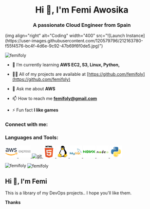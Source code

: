 <h1 align="center">Hi 👋, I'm Femi Awosika</h1>
<h3 align="center">A passionate Cloud Engineer from Spain</h3>
(img align="right" alt="Coding" width="400" src="![Launch Instance](https://user-images.githubusercontent.com/120579796/212163780-f55f4576-bc4f-4d6e-9c92-47b69f6f0de5.jpg)")

<p align="left"> <img src="https://komarev.com/ghpvc/?username=femifoly&label=Profile%20views&color=0e75b6&style=flat" alt="femifoly" /> </p>

- 🌱 I’m currently learning **AWS EC2, S3, Linux, Python,**

- 👨‍💻 All of my projects are available at [https://github.com/femifoly](https://github.com/femifoly)

- 💬 Ask me about **AWS**

- 📫 How to reach me **femifoly@gmail.com**

- ⚡ Fun fact **I like games**

<h3 align="left">Connect with me:</h3>
<p align="left">
</p>

<h3 align="left">Languages and Tools:</h3>
<p align="left"> <a href="https://aws.amazon.com" target="_blank" rel="noreferrer"> <img src="https://raw.githubusercontent.com/devicons/devicon/master/icons/amazonwebservices/amazonwebservices-original-wordmark.svg" alt="aws" width="40" height="40"/> </a> <a href="https://expressjs.com" target="_blank" rel="noreferrer"> <img src="https://raw.githubusercontent.com/devicons/devicon/master/icons/express/express-original-wordmark.svg" alt="express" width="40" height="40"/> </a> <a href="https://git-scm.com/" target="_blank" rel="noreferrer"> <img src="https://www.vectorlogo.zone/logos/git-scm/git-scm-icon.svg" alt="git" width="40" height="40"/> </a> <a href="https://www.w3.org/html/" target="_blank" rel="noreferrer"> <img src="https://raw.githubusercontent.com/devicons/devicon/master/icons/html5/html5-original-wordmark.svg" alt="html5" width="40" height="40"/> </a> <a href="https://www.linux.org/" target="_blank" rel="noreferrer"> <img src="https://raw.githubusercontent.com/devicons/devicon/master/icons/linux/linux-original.svg" alt="linux" width="40" height="40"/> </a> <a href="https://www.mysql.com/" target="_blank" rel="noreferrer"> <img src="https://raw.githubusercontent.com/devicons/devicon/master/icons/mysql/mysql-original-wordmark.svg" alt="mysql" width="40" height="40"/> </a> <a href="https://www.nginx.com" target="_blank" rel="noreferrer"> <img src="https://raw.githubusercontent.com/devicons/devicon/master/icons/nginx/nginx-original.svg" alt="nginx" width="40" height="40"/> </a> <a href="https://nodejs.org" target="_blank" rel="noreferrer"> <img src="https://raw.githubusercontent.com/devicons/devicon/master/icons/nodejs/nodejs-original-wordmark.svg" alt="nodejs" width="40" height="40"/> </a> <a href="https://www.python.org" target="_blank" rel="noreferrer"> <img src="https://raw.githubusercontent.com/devicons/devicon/master/icons/python/python-original.svg" alt="python" width="40" height="40"/> </a> </p>

<p><img align="left" src="https://github-readme-stats.vercel.app/api/top-langs?username=femifoly&show_icons=true&locale=en&layout=compact" alt="femifoly" /></p>

<p>&nbsp;<img align="center" src="https://github-readme-stats.vercel.app/api?username=femifoly&show_icons=true&locale=en" alt="femifoly" /></p>

## Hi 👋, I'm Femi
   This is a library of my DevOps projects..
   I hope you'll like them.
  
  **Thanks** 

